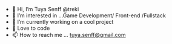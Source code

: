 - 👋 Hi, I’m Tuya Senff @treki
- 👀 I’m interested in ...Game Development/ Front-end /Fullstack
- 🌱 I’m currently working on a cool project
- 💞️ Love to code
- 📫 How to reach me ... tuya.senff@gmail.com

<!---
treki/treki is a ✨ special ✨ repository because its `README.md` (this file) appears on your GitHub profile.
You can click the Preview link to take a look at your changes.
--->
